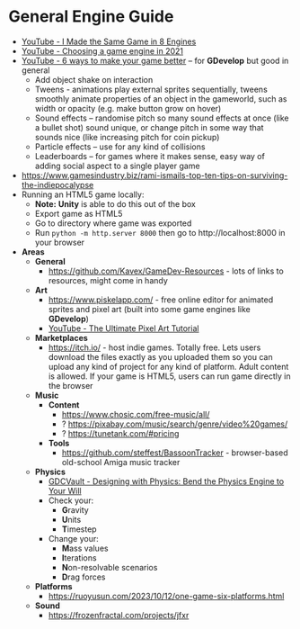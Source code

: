 # General Engine Guide

* [YouTube - I Made the Same Game in 8 Engines](https://www.youtube.com/watch?v=MASAqbRMnaM)
* [YouTube - Choosing a game engine in 2021](https://www.youtube.com/watch?v=rK6ulQaOpso)
* [YouTube - 6 ways to make your game better](https://www.youtube.com/watch?v=27e3m906x7I) – for **GDevelop** but good in general
  * Add object shake on interaction
  * Tweens - animations play external sprites sequentially, tweens smoothly animate properties of an object in the gameworld, such as width or opacity (e.g. make button grow on hover)
  * Sound effects – randomise pitch so many sound effects at once (like a bullet shot) sound unique, or change pitch in some way that sounds nice (like increasing pitch for coin pickup)
  * Particle effects – use for any kind of collisions
  * Leaderboards – for games where it makes sense, easy way of adding social aspect to a single player game 
* https://www.gamesindustry.biz/rami-ismails-top-ten-tips-on-surviving-the-indiepocalypse
* Running an HTML5 game locally:
  * **Note:** **Unity** is able to do this out of the box
  * Export game as HTML5
  * Go to directory where game was exported
  * Run `python -m http.server 8000` then go to http://localhost:8000 in your browser
* **Areas**
  * **General**
    * https://github.com/Kavex/GameDev-Resources - lots of links to resources, might come in handy
  * **Art**
    * https://www.piskelapp.com/ - free online editor for animated sprites and pixel art (built into some game engines like **GDevelop**)
    * [YouTube - The Ultimate Pixel Art Tutorial](https://www.youtube.com/watch?v=lfR7Qj04-UA)
  * **Marketplaces**
    * https://itch.io/ - host indie games. Totally free. Lets users download the files exactly as you uploaded them so you can upload any kind of project for any kind of platform. Adult content is allowed. If your game is HTML5, users can run game directly in the browser
  * **Music**
    * **Content**
      * https://www.chosic.com/free-music/all/
      * ? https://pixabay.com/music/search/genre/video%20games/
      * ? https://tunetank.com/#pricing
    * **Tools**
      * https://github.com/steffest/BassoonTracker - browser-based old-school Amiga music tracker
  * **Physics**
    * [GDCVault - Designing with Physics: Bend the Physics Engine to Your Will](https://gdcvault.com/play/1021921/Designing-with-Physics-Bend-the)
     * Check your:
       * **G**ravity
       * **U**nits
       * **T**imestep
     * Change your:
       * **M**ass values
       * **I**terations
       * **N**on-resolvable scenarios
       * **D**rag forces
  * **Platforms**
    * https://ruoyusun.com/2023/10/12/one-game-six-platforms.html
  * **Sound**
    * https://frozenfractal.com/projects/jfxr